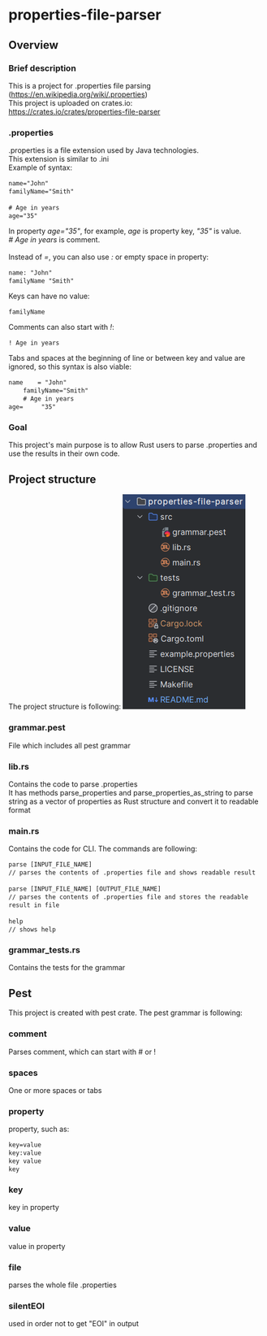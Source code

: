# properties-file-parser
## Overview
### Brief description
This is a project for .properties file parsing (https://en.wikipedia.org/wiki/.properties) \
This project is uploaded on crates.io:\
https://crates.io/crates/properties-file-parser
### .properties
.properties is a file extension used by Java technologies.\
This extension is similar to .ini\
Example of syntax:

```
name="John"
familyName="Smith"

# Age in years
age="35"
```
In property *age="35"*, for example, *age* is property key, *"35"* is value.\
*# Age in years* is comment. \
\
Instead of *=*, you can also use *:* or empty space in property:
```
name: "John"
familyName "Smith"
```
Keys can have no value: 
```
familyName
```
Comments can also start with *!*:
```
! Age in years
```
Tabs and spaces at the beginning of line or between
key and value are ignored, so this syntax is also viable:
```
name    = "John"
    familyName="Smith"
    # Age in years
age=     "35"
```
### Goal
This project's main purpose is to allow Rust users to parse 
.properties and use the results in their own code.
## Project structure
The project structure is following:
![img.png](img.png)
### grammar.pest
File which includes all pest grammar
### lib.rs
Contains the code to parse .properties \
It has methods parse_properties and parse_properties_as_string to parse 
string as a vector of properties as Rust structure and convert it to readable format
### main.rs
Contains the code for CLI. The commands are following:
```
parse [INPUT_FILE_NAME]
// parses the contents of .properties file and shows readable result

parse [INPUT_FILE_NAME] [OUTPUT_FILE_NAME]
// parses the contents of .properties file and stores the readable result in file

help
// shows help
```
### grammar_tests.rs
Contains the tests for the grammar
## Pest
This project is created with pest crate.
The pest grammar is following:
### comment
Parses comment, which can start with # or ! 
### spaces
One or more spaces or tabs
### property
property, such as:
```
key=value
key:value
key value
key
```
### key
key in property
### value
value in property
### file
parses the whole file .properties
### silentEOI
used in order not to get "EOI" in output